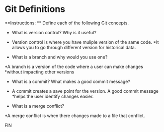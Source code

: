 # Git Definitions

**Instructions: ** Define each of the following Git concepts.

* What is version control?  Why is it useful?
* Version control is where you have muliple version of the same code.  *It allows you to go through different version for historical data.

* What is a branch and why would you use one?

*A branch is a version of the code where a user can make changes *without impacting other versions
* What is a commit? What makes a good commit message?
* A commit creates a save point for the version.  A good commit message *helps the user   identify changes easier.

* What is a merge conflict?

*A merge conflict is when there changes made to a file that conflict.

FIN